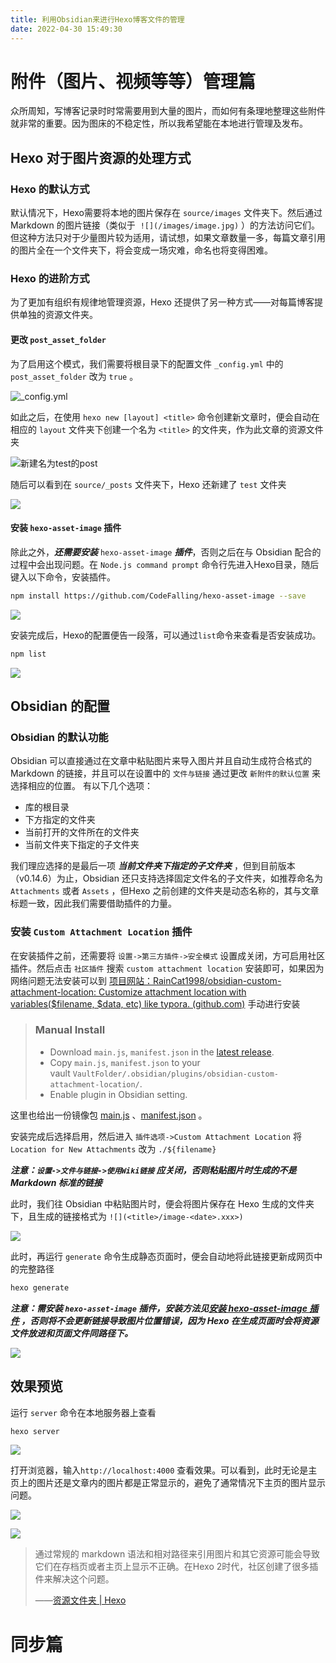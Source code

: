 ```yaml
---
title: 利用Obsidian来进行Hexo博客文件的管理
date: 2022-04-30 15:49:30
---
```

# 附件（图片、视频等等）管理篇  
众所周知，写博客记录时时常需要用到大量的图片，而如何有条理地整理这些附件就非常的重要。因为图床的不稳定性，所以我希望能在本地进行管理及发布。
## Hexo 对于图片资源的处理方式
### Hexo 的默认方式

默认情况下，Hexo需要将本地的图片保存在 `source/images` 文件夹下。然后通过 Markdown 的图片链接（类似于  `![](/images/image.jpg)` ）的方法访问它们。但这种方法只对于少量图片较为适用，请试想，如果文章数量一多，每篇文章引用的图片全在一个文件夹下，将会变成一场灾难，命名也将变得困难。

### Hexo 的进阶方式

为了更加有组织有规律地管理资源，Hexo 还提供了另一种方式——对每篇博客提供单独的资源文件夹。

#### 更改 `post_asset_folder` 

为了启用这个模式，我们需要将根目录下的配置文件 `_config.yml` 中的 `post_asset_folder` 改为 `true` 。

![\_config.yml](利用Obsidian来进行Hexo博客文件的管理/image-20220430.png) 

如此之后，在使用 `hexo new [layout] <title>` 命令创建新文章时，便会自动在相应的 `layout` 文件夹下创建一个名为 `<title>` 的文件夹，作为此文章的资源文件夹

![新建名为`test`的`post`](利用Obsidian来进行Hexo博客文件的管理/image-20220430171511015.png)

随后可以看到在 `source/_posts` 文件夹下，Hexo 还新建了 `test` 文件夹

![](利用Obsidian来进行Hexo博客文件的管理/image-20220430171821813.png)

#### 安装 `hexo-asset-image` 插件

除此之外，***还需要安装*** `hexo-asset-image` ***插件***，否则之后在与 Obsidian 配合的过程中会出现问题。在 `Node.js command prompt` 命令行先进入Hexo目录，随后键入以下命令，安装插件。

```bash
npm install https://github.com/CodeFalling/hexo-asset-image --save
```

![](利用Obsidian来进行Hexo博客文件的管理/image-20220430172715904.png)

安装完成后，Hexo的配置便告一段落，可以通过`list`命令来查看是否安装成功。

```bash
npm list
```

![](利用Obsidian来进行Hexo博客文件的管理/image-20220430173252770.png)

## Obsidian 的配置
### Obsidian 的默认功能
Obsidian 可以直接通过在文章中粘贴图片来导入图片并且自动生成符合格式的 Markdown 的链接，并且可以在设置中的 `文件与链接` 通过更改 `新附件的默认位置` 来选择相应的位置。
有以下几个选项：

- 库的根目录
- 下方指定的文件夹
- 当前打开的文件所在的文件夹
- 当前文件夹下指定的子文件夹

我们理应选择的是最后一项 ***当前文件夹下指定的子文件夹*** ，但到目前版本（v0.14.6）为止，Obsidian 还只支持选择固定文件名的子文件夹，如推荐命名为 `Attachments` 或者 `Assets` ，但Hexo 之前创建的文件夹是动态名称的，其与文章标题一致，因此我们需要借助插件的力量。

### 安装 `Custom Attachment Location` 插件

在安装插件之前，还需要将 `设置->第三方插件->安全模式` 设置成关闭，方可启用社区插件。然后点击 `社区插件` 搜索 `custom attachment location` 安装即可，如果因为网络问题无法安装可以到 [项目网站：RainCat1998/obsidian-custom-attachment-location: Customize attachment location with variables($filename, $data, etc) like typora. (github.com)](https://github.com/RainCat1998/obsidian-custom-attachment-location) 手动进行安装

> ### Manual Install
>
> -   Download `main.js`, `manifest.json` in the [latest release](https://github.com/RainCat1998/obsidian-custom-attachment-location-plugin/releases/latest).
> -   Copy `main.js`, `manifest.json` to your vault `VaultFolder/.obsidian/plugins/obsidian-custom-attachment-location/`.
> -   Enable plugin in Obsidian setting.

这里也给出一份镜像包 [main.js](利用Obsidian来进行Hexo博客文件的管理/main.js) 、[manifest.json](利用Obsidian来进行Hexo博客文件的管理/manifest.json) 。

安装完成后选择启用，然后进入 `插件选项->Custom Attachment Location` 将 `Location for New Attachments` 改为 `./${filename}` 

***注意：`设置->文件与链接->使用Wiki链接` 应关闭，否则粘贴图片时生成的不是 Markdown 标准的链接***

此时，我们往 Obsidian 中粘贴图片时，便会将图片保存在 Hexo 生成的文件夹下，且生成的链接格式为 `![](<title>/image-<date>.xxx>)` 

![](利用Obsidian来进行Hexo博客文件的管理/image-20220430182106268.png)

此时，再运行 `generate` 命令生成静态页面时，便会自动地将此链接更新成网页中的完整路径

```bash
hexo generate
```

***注意：需安装  `hexo-asset-image` 插件，安装方法见[安装 hexo-asset-image 插件](#安装-hexo-asset-image-插件) ，否则将不会更新链接导致图片位置错误，因为 Hexo 在生成页面时会将资源文件放进和页面文件同路径下。***

![](利用Obsidian来进行Hexo博客文件的管理/image-20220430193209354.png)

## 效果预览

运行 `server` 命令在本地服务器上查看

```bash
hexo server
```

![](利用Obsidian来进行Hexo博客文件的管理/image-20220430194927026.png)

打开浏览器，输入`http://localhost:4000` 查看效果。可以看到，此时无论是主页上的图片还是文章内的图片都是正常显示的，避免了通常情况下主页的图片显示问题。

![](利用Obsidian来进行Hexo博客文件的管理/image-20220430195130223.png)

![](利用Obsidian来进行Hexo博客文件的管理/image-20220430195225799.png)

>通过常规的 markdown 语法和相对路径来引用图片和其它资源可能会导致它们在存档页或者主页上显示不正确。在Hexo 2时代，社区创建了很多插件来解决这个问题。
>
>——[资源文件夹 | Hexo](https://hexo.io/zh-cn/docs/asset-folders)


# 同步篇
